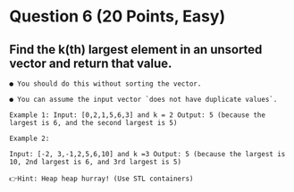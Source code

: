 # Question 6 (20 Points, Easy)

## Find the k(th) largest element in an unsorted vector and return that value.

    ● You should do this without sorting the vector.

    ● You can assume the input vector `does not have duplicate values`.

    Example 1: Input: [0,2,1,5,6,3] and k = 2 Output: 5 (because the largest is 6, and the second largest is 5)

    Example 2:

    Input: [-2, 3,-1,2,5,6,10] and k =3 Output: 5 (because the largest is 10, 2nd largest is 6, and 3rd largest is 5)

    👉Hint: Heap heap hurray! (Use STL containers)